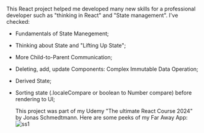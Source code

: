 This React project helped me developed many new skills for a professional developer  such as "thinking in React" and "State management". I've checked: </br>
* Fundamentals of State Manegement;
* Thinking about State and "Lifting Up State";
* More Child-to-Parent Communication;
* Deleting, add, update Components: Complex Immutable Data Operation;
* Derived State;
* Sorting state (.localeCompare or boolean to Number compare) before rendering to UI; 

  This project was part of my Udemy "The ultimate React Course 2024" by Jonas Schmedtmann.
  Here are some peeks of my Far Away App:
  ![ss1]()
